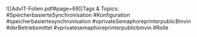 
![[AdvIT-Folien.pdf#page=69]]Tags & Topics:
   #SpeicherbasierteSynchronisation
   #Konfiguration
   #speicherbasiertesynchronisation
   #vprivateSemaphoreprinterpublicBmvin
   #derBetriebsmittel
   #vprivatesemaphoreprinterpublicbmvin
   #Rolle